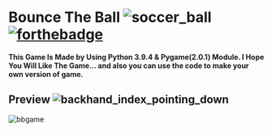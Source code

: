 # Bounce The Ball ![soccer_ball](https://user-images.githubusercontent.com/49164677/116799839-80e5ad80-ab19-11eb-9c48-2870936175c8.gif) [![forthebadge](https://forthebadge.com/images/badges/made-with-python.svg)](https://forthebadge.com)

**This Game Is Made by Using Python 3.9.4 & Pygame(2.0.1) Module.
I Hope You Will Like The Game... and also you can use the code to make your own version of game.**

## Preview ![backhand_index_pointing_down](https://user-images.githubusercontent.com/49164677/116799945-5ba56f00-ab1a-11eb-9d1a-6f74ce447c7a.gif)

![bbgame](https://user-images.githubusercontent.com/49164677/116798049-89ce8300-ab09-11eb-9b87-0701245d31d4.gif)
